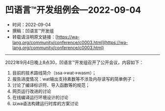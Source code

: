 # 凹语言™开发组例会—2022-09-04

- 时间：2022-09-04
- 撰稿：凹语言™开发组
- 转载请注明原文链接：[https://wa-lang.org/community/conference/c0003.html](https://wa-lang.org/community/conference/c0003.html)

---

2022年9月4日晚上8点30，凹语言™开发组召开了公开会议，内容如下：

1. 目前的技术路线简介（ssa->wat->wasm）；
1. 报告进度情况：wat输出支持素数等不涉及内存读写的简单例子；
1. 讨论了编译标识符、导入函数等的规范；
1. 网页运行改进的讨论
1. 在线编译运行环境设计的讨论
1. 以wa语法构建运行时库的方案讨论
